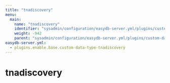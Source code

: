 ```yaml
---
title: "tnadiscovery"
menu:
  main:
    name: "tnadiscovery"
    identifier: "sysadmin/configuration/easydb-server.yml/plugins/custom-data-type/tnadiscovery"
    weight: -942
    parent: "sysadmin/configuration/easydb-server.yml/plugins/custom-data-type"
easydb-server.yml:
  - plugins.enable.base.custom-data-type-tnadiscovery
---
```


# tnadiscovery